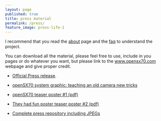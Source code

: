 ```yaml
---
layout: page
published: true
title: press material
permalink: /press/
feature_image: press-life-1
---
```


I recommend that you read the [about](http://opensx70.com/about/) page and the [faq](http://opensx70.com/FAQ/) to understand the project.

You can download all the material, please feel free to use, include in you pages or do whatever you want, but please link to the www.opensx70.com webpage and give proper credit.

- [Official Press release](https://docs.google.com/document/export?format=pdf&id=1gqvltGxiFymVwjfPhQWtjdwAMcpHsCY-FdSCoCL-W4k&token=AC4w5Vh3HhCdliCDrdsCdLnXNTzL9TaDcA%3A1538991021398&includes_info_params=true).

- [openSX70 system graphic: teaching an old camera new tricks](https://github.com/openSX70/Press/raw/master/openSX70-modular_system.pdf)

- [openSX70 teaser poster #1 (pdf)](https://github.com/openSX70/Press/raw/master/openSX70-poster-1.pdf)

- [They had fun poster teaser poster #2 (pdf)](https://github.com/openSX70/Press/raw/master/openSX70-fun.pdf)

- [Complete press repository including JPEGs](https://github.com/openSX70/Press)

